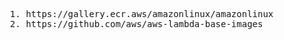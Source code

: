 <pre>
  1. https://gallery.ecr.aws/amazonlinux/amazonlinux 
  2. https://github.com/aws/aws-lambda-base-images
  

  
</pre>
